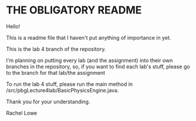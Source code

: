 # THE OBLIGATORY README

Hello!

This is a readme file that I haven't put anything of importance in yet.

This is the lab 4 branch of the repository.

I'm planning on putting every lab (and the assignment) into their own branches in the
repository, so, if you want to find each lab's stuff, please go to the branch for that
lab/the assignment

To run the lab 4 stuff, please run the main method in /src/pbgLecture4lab/BasicPhysicsEngine.java.

Thank you for your understanding.

Rachel Lowe